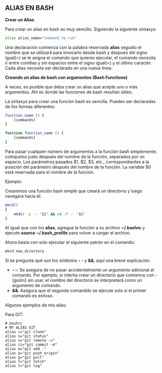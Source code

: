 ## ALIAS EN BASH  

**Crear un Alias**  

Para crear un alias en bash es muy sencillo. Siguiendo la siguiente sintaxys:  

```bash
alias alias_name="command_to_run"
```

Una declaración comienza con la palabra reservada **alias** seguido el nombre que se utilizará para invocarlo desde bash y despues del signo igual(=) se le asigna el comando que quieres ejecutar, el comando necesita ir entre comillas y sin espacios entre el signo igual(=) y el último caracter. Cada alias necesita ser declarado en una nueva linea.  


**Creando un alias de bash con argumentos (Bash Functions)**  

A veces, es posible que deba crear un alias que acepte uno o más argumentos. Ahí es donde las funciones de bash resultan útiles.  

La sintaxys para crear una función bash es sencilla. Pueden ser declaradas de fos formas diferentes:  

```bash
function_name () {
    [commands]
}
```

```bash
function function_name () {
    [commands]
}
```

Para pasar cualquier número de argumentos a la función bash simplemente, colóquelos justo después del nombre de la función, separados por un espacio. Los parámetros pasados $1, $2, $3, etc., correspondientes a la posición del parámetro después del nombre de la función. La variable $0 está reservada para el nombre de la función.  

Ejemplo:  

Crearemos una función bash simple que creará un directorio y luego navegará hacia él:  

```bash
mkcd()
{
    mkdir -p -- "$1" && cd -P -- "$1"
}
```

Al igual que con los **alias**, agregue la función a su archivo **~/.bashrc** y ejecute **source ~/.bash_profile** para volver a cargar el archivo.

Ahora basta con solo ejecutar el siguiente patrón en el comando:  

```bash
mkcd new_directory
```
Si se pregunta qué son los simbolos **- -** y **&&**, aquí una breve explicación.  

- **- -**: Se asegura de no pasar accidentalmente un argumento adicional al comando. Por ejemplo, si intenta crear un directorio que comience con -(guión) sin usar, el nombre del directorio se interpretará como un argumento de comando.  
- **&&**: Asegura que el segundo comanddo se ejecute solo si el primer comando es exitoso.  


Algunos ejemplos de mis alias:  

Para GIT:  

```
#.bashrc
# MY ALIAS GIT
alias c="git clone"
alias s="git status"
alias v="git remote -v"
alias ci="git commit -m"
alias a="git add ."
alias p="git push origin"
alias p="git pull"
alias f="git fetch"
alias l="git log"
```


